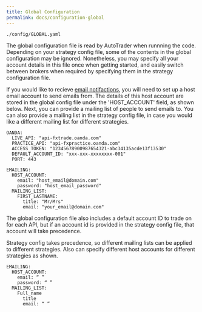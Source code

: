 ```yaml
---
title: Global Configuration
permalink: docs/configuration-global
---
```


`./config/GLOBAL.yaml`

The global configuration file is read by AutoTrader when runnning the code. Depending on your strategy config file, some 
of the contents in the global configuration may be ignored. Nonetheless, you may specify all your account details in this 
file once when getting started, and easily switch between brokers when required by specifying them in the strategy configuration
file.

If you would like to recieve [email notifactions](emailing), you will need to set up a host email account to send emails from. The 
details of this host account are stored in the global config file under the 'HOST_ACCOUNT' field, as shown below. Next, you can
provide a mailing list of people to send emails to. You can also provide a mailing list in the strategy config file, in case you
would like a different mailing list for different strategies.

```
OANDA:
  LIVE_API: "api-fxtrade.oanda.com"
  PRACTICE_API: "api-fxpractice.oanda.com"
  ACCESS_TOKEN: "12345678900987654321-abc34135acde13f13530"
  DEFAULT_ACCOUNT_ID: "xxx-xxx-xxxxxxxx-001"
  PORT: 443

EMAILING:
  HOST_ACCOUNT:
    email: "host_email@domain.com"
    password: "host_email_password"
  MAILING_LIST:
    FIRST_LASTNAME:
      title: "Mr/Mrs"
      email: "your_email@domain.com"
```


The global configuration file also includes a default account ID to trade on for each API, but if an account id is provided in the 
strategy config file, that account will take precedence.


Strategy config takes precedence, so different mailing lists can be applied to different strategies. Also can specify different host accounts for different strategies as shown.

```
EMAILING:
  HOST_ACCOUNT:
    email: “ ”
    password: “ ”
  MAILING_LIST:
    Full_name
      title
      email: “ ”
```
